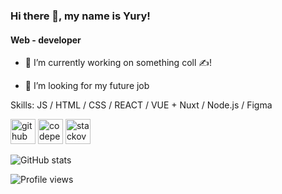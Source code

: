 ### Hi there 👋, my name is Yury!
#### Web - developer
- 🔭 I’m currently working on something coll ✍!
<!-- - 🌱 I recently graduated from the Y.Praktikum! -->
- 🤔 I’m looking for my future job

Skills: JS / HTML / CSS / REACT / VUE + Nuxt / Node.js / Figma

[<img src='https://cdn.jsdelivr.net/npm/simple-icons@3.0.1/icons/github.svg' alt='github' height='40'>](https://github.com/yuryavdeev)  [<img src='https://cdn.jsdelivr.net/npm/simple-icons@3.0.1/icons/codepen.svg' alt='codepen' height='40'>](https://codepen.io/avdeiev)  [<img src='https://cdn.jsdelivr.net/npm/simple-icons@3.0.1/icons/stackoverflow.svg' alt='stackoverflow' height='40'>](https://stackoverflow.com/users/16815695)  

![GitHub stats](https://github-readme-stats.vercel.app/api?username=yuryavdeev&show_icons=true)  

![Profile views](https://gpvc.arturio.dev/yuryavdeev)  